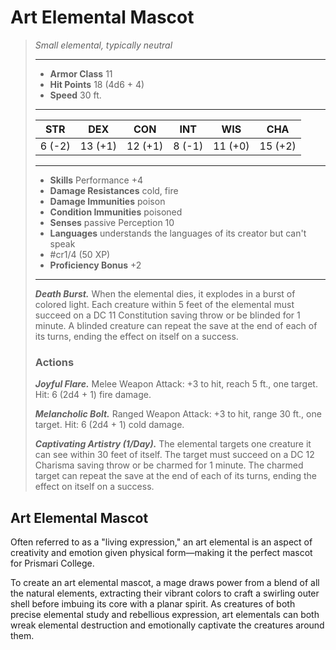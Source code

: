 # Art Elemental Mascot
>*Small elemental, typically neutral*
>___
>- **Armor Class** 11
>- **Hit Points** 18 (4d6 + 4)
>- **Speed** 30 ft.
>___
>|STR|DEX|CON|INT|WIS|CHA|
>|:---:|:---:|:---:|:---:|:---:|:---:|
>|6 (-2)|13 (+1)|12 (+1)|8 (-1)|11 (+0)|15 (+2)|
>___
>- **Skills** Performance +4
>- **Damage Resistances** cold, fire
>- **Damage Immunities** poison
>- **Condition Immunities** poisoned
>- **Senses** passive Perception 10
>- **Languages** understands the languages of its creator but can't speak
>- #cr1/4 (50 XP)
>- **Proficiency Bonus** +2
>___
>***Death Burst.*** When the elemental dies, it explodes in a burst of colored light. Each creature within 5 feet of the elemental must succeed on a DC 11 Constitution saving throw or be blinded for 1 minute. A blinded creature can repeat the save at the end of each of its turns, ending the effect on itself on a success.  
>
>### Actions
>***Joyful Flare.*** Melee Weapon Attack: +3 to hit, reach 5 ft., one target. Hit: 6 (2d4 + 1) fire damage.  
>
>***Melancholic Bolt.*** Ranged Weapon Attack: +3 to hit, range 30 ft., one target. Hit: 6 (2d4 + 1) cold damage.  
>
>***Captivating Artistry (1/Day).*** The elemental targets one creature it can see within 30 feet of itself. The target must succeed on a DC 12 Charisma saving throw or be charmed for 1 minute. The charmed target can repeat the save at the end of each of its turns, ending the effect on itself on a success.

## Art Elemental Mascot

Often referred to as a "living expression," an art elemental is an aspect of creativity and emotion given physical form—making it the perfect mascot for Prismari College.

To create an art elemental mascot, a mage draws power from a blend of all the natural elements, extracting their vibrant colors to craft a swirling outer shell before imbuing its core with a planar spirit. As creatures of both precise elemental study and rebellious expression, art elementals can both wreak elemental destruction and emotionally captivate the creatures around them.